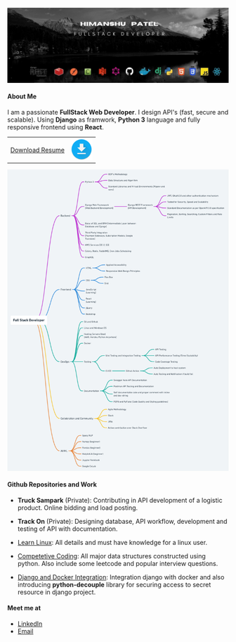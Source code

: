 <p align='center'>
    <img src="markdown-resource/banner_new.jpg">
</p>

#### About Me

I am a passionate **FullStack Web Developer**. I design API's (fast, secure and scalable). Using **Django** as framwork, **Python 3** language and fully responsive frontend using **React**.

<a style="vertical-align: middle" target='_blank' href="resume/Himanshu_Patel_Resume.pdf">
    <table>
        <tr>
            <td>Download Resume</td>
            <td>
                <img src="markdown-resource/download.png" height=50 alt="Download Resume">
            </td>
        </tr>
    </table>
</a>

<a href="https://whimsical.com/developer-map-CydNMWhc54Ya4vxkBZeec@2Ux7TurymNNKQwroNmHv">
  <p align='center'>
      <img src="markdown-resource/road-map.png">
  </p>
</a>

#### Github Repositories and Work

- **Truck Sampark** (Private): Contributing in API development of a logistic product. Online bidding and load posting.

- **Track On** (Private): Designing database, API workflow, development and testing of API with documentation.

- [Learn Linux](https://github.com/Py-Himanshu-Patel/Learn-Linux): All details and must have knowledge for a linux user.

- [Competetive Coding](https://github.com/Py-Himanshu-Patel/Competetive_Programming): All major data structures constructed using python. Also include some leetcode and popular interview questions.

- [Django and Docker Integration](https://github.com/Py-Himanshu-Patel/Django_Docker_Integration): Integration django with docker and also introducing **python-decouple** library for securing access to secret resource in django project.

#### Meet me at

- [LinkedIn](http://www.linkedin.com/in/patelhimanshu18)
- <a href = "mailto: himanshu6443@gmail.com">Email</a>
